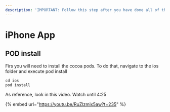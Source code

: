 ```yaml
---
description: 'IMPORTANT: Follow this step after you have done all of the previous steps'
---
```


# iPhone App

## POD install

Firs you will need to install the cocoa pods. To do that, navigate to the ios folder and execute pod install

```text
cd ios
pod install
```

As reference, look in this video. Watch until 4:25

{% embed url="https://youtu.be/RuZlzmix5aw?t=235" %}



